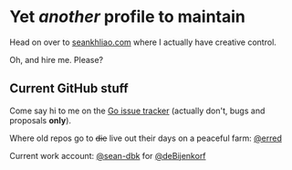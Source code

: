 # Yet _another_ profile to maintain

Head on over to [seankhliao.com](https://seankhliao.com/)
where I actually have creative control.

Oh, and hire me. Please?

## Current GitHub stuff

Come say hi to me on the [Go issue tracker](https://github.com/golang/go/issues) (actually don't, bugs and proposals **only**).

Where old repos go to ~~die~~ live out their days on a peaceful farm: [@erred](https://github.com/erred)

Current work account: [@sean-dbk](https://github.com/sean-dbk) for [@deBijenkorf](https://github.com/deBijenkorf)
